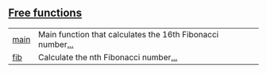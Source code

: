 
[Free functions](./hello_world-free_functions.md)
 ---
| | |
|:---|:---|
| [main](./hello_world-main.md) | Main function that calculates the 16th Fibonacci number[...](./hello_world-main.md) |
| [fib](./hello_world-fib.md) | Calculate the nth Fibonacci number[...](./hello_world-fib.md) |

